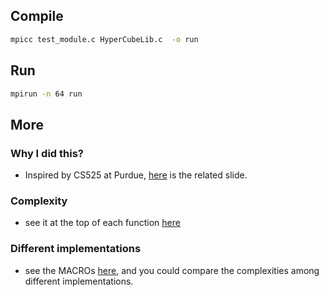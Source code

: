 ## Compile
```bash
mpicc test_module.c HyperCubeLib.c  -o run
```
## Run
```bash
mpirun -n 64 run
```
## More
### Why I did this?
- Inspired by CS525 at Purdue, [here](./Basic_Communication_Operations.pdf) is the related slide.
### Complexity
- see it at the top of each function [here](./HyperCubeLib.c)
### Different implementations
- see the MACROs [here](./HyperCubeLib.h), and you could compare the complexities among different implementations.